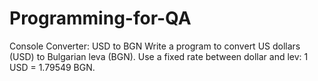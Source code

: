 # Programming-for-QA
Console Converter: USD to BGN
Write a program to convert US dollars (USD) to Bulgarian leva (BGN). Use a fixed rate between dollar and lev:  1 USD = 1.79549 BGN. 


